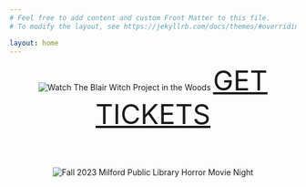 ```yaml
---
# Feel free to add content and custom Front Matter to this file.
# To modify the layout, see https://jekyllrb.com/docs/themes/#overriding-theme-defaults

layout: home
---
```



<center>
<img alt="Watch The Blair Witch Project in the Woods" src="/assets/BlairWitchEventBanner.png">
<a style="font-size: 3rem;" href="https://witchwoods.eventbrite.com">GET TICKETS</a>

<p style="margin-top:4rem;">
<img alt="Fall 2023 Milford Public Library Horror Movie Night" src="/assets/MilfordHorrorMovieNightSmall.png">


